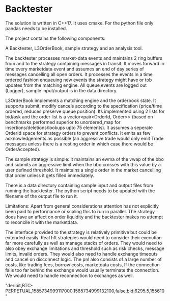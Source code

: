 Backtester
===========

The solution is written in C++17. It uses cmake. For the python file only pandas needs to be installed.

The project contains the following components:

A Backtester, L3OrderBook, sample strategy and an analysis tool.

The backtester processes market-data events and maintains 2 ring buffers from and to the strategy 
containing messages in transit.
It moves forward in time every marketdata event and assumes an end of day series of messages cancelling all
open orders. It processes the events in a time ordered fashion enqueuing new events the strategy might
have or tob updates from the matching engine. All queue events are logged out (Logger), sample input/output
is in the data directory.

L3OrderBook implements a matching engine and the orderbook state. It supports submit, modify cancels according 
to the specification (price/time ordered, reduces preserve queue position). 
Its implemented using 2 lists for bid/ask and the order list is a 
vector<pair<OrderId, Order>> (based on benchmarks performed superior to unordered_map for insertions/deletions/lookups upto 75 elements).
It assumes a seperate OrderId space for strategy orders to prevent conflicts. It emits as few acknowledgements as possible
(an aggressive trade would only emit Trade messages unless there is a resting order in which case there would be OrderAccepted).

The sample strategy is simple: it maintains an ewma of the vwap of the bbo and submits an aggressive limit
when the bbo crosses with this value by a user defined threshold. It maintains a single order in the market cancelling 
that order unless it gets filled immediately.

There is a data directory containing sample input and output files from running the backtester. 
The python script needs to be updated with the filename of the output file to run it.


Limitations:
Apart from general considerations attention has not explicitly been paid to performance or scaling this
to run in parallel.
The strategy does have an affect on order liquidity and the backtester makes no attempt to reconcile it
with the marketdata.

The interface provided to the strategy is relatively primitive but could be extended easily.
Real hft strategies would need to consider their execution far more carefully as well as manage
stacks of orders. They would need to also obey exchange limitations and threshold such as risk
checks, message limits, invalid orders.
They would also need to handle exchange timeouts and cancel on disconnect logic.
The pnl also consists of a large number of costs, like trading fees, borrow costs, marketdata costs,
If the connection falls too far behind the exchange would usually terminate the connection.
We would need to handle reconnection to exchanges as well.


"deribit,BTC-PERPETUAL,1585734999117000,1585734999132100,false,bid,6295.5,155610"